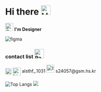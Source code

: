 # Hi there <img src="https://raw.githubusercontent.com/Tarikul-Islam-Anik/Animated-Fluent-Emojis/master/Emojis/Hand%20gestures/Hand%20with%20Fingers%20Splayed.png" alt="Hand with Fingers Splayed" width="30" height="30" />
<img src="https://raw.githubusercontent.com/Tarikul-Islam-Anik/Animated-Fluent-Emojis/master/Emojis/Smilies/Cat%20with%20Wry%20Smile.png" alt="Cat with Wry Smile" width="25" height="25" /> **I'm Designer**

<img alt="figma" src="https://img.shields.io/badge/Figma-F24E1E?style=for-the-badge&logo=figma&logoColor=white" />

<h3> contact list <img src="https://raw.githubusercontent.com/Tarikul-Islam-Anik/Animated-Fluent-Emojis/master/Emojis/Objects/Paperclip.png" alt="Paperclip" width="30" height="30" /> </h3>

<div>
  <a href="https://www.instagram.com/alsthf_.1031/" target="blank"><img align="center" src="https://raw.githubusercontent.com/rahuldkjain/github-profile-readme-generator/master/src/images/icons/Social/instagram.svg" alt="data.hea" height="20" width="20" /></a>
  <a target="blank"><img align="center" src="https://raw.githubusercontent.com/rahuldkjain/github-profile-readme-generator/master/src/images/icons/Social/discord.svg" alt="kimbom0580" height="25" width="25" /> alsthf_.1031 </a>
  <img src="https://raw.githubusercontent.com/Tarikul-Islam-Anik/Animated-Fluent-Emojis/master/Emojis/Objects/Incoming%20Envelope.png" alt="Incoming Envelope" width="25" height="25" /> s24057@gsm.hs.kr
</div>
</br>

<img src="https://github-readme-stats.vercel.app/api/top-langs/?username=minsol1031&layout=compact" alt="Top Langs">

<img src="https://capsule-render.vercel.app/api?type=waving&color=BDBDC8&height=150&section=footer" />
